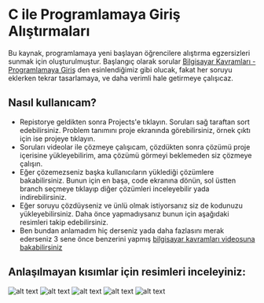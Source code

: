 # C ile Programlamaya Giriş Alıştırmaları
Bu kaynak, programlamaya yeni başlayan öğrencilere alıştırma egzersizleri sunmak için oluşturulmuştur. Başlangıç olarak sorular [Bilgisayar Kavramları - Programlamaya Giriş](https://github.com/BilgisayarKavramlari/Programlamaya-Giris/projects?query=is%3Aopen+sort%3Acreated-asc) den esinlendiğimiz gibi olucak, fakat her soruyu eklerken tekrar tasarlamaya, ve daha verimli hale getirmeye çalışıcaz.
## Nasıl kullanıcam?
- Repistorye geldikten sonra Projects'e tıklayın. Soruları sağ taraftan sort edebilirsiniz. Problem tanımını proje ekranında görebilirsiniz, örnek çıktı için ise projeye tıklayın.
- Soruları videolar ile çözmeye çalışıcam, çözdükten sonra çözümü proje içerisine yükleyebilirim, ama çözümü görmeyi beklemeden siz çözmeye çalışın. 
- Eğer çözemezseniz başka kullanıcıların yüklediği çözümlere bakabilirsiniz. Bunun için en başa, code ekranına dönün, sol üstten branch seçmeye tıklayıp diğer çözümleri inceleyebilir yada indirebilirsiniz. 
- Eğer soruyu çözdüyseniz ve ünlü olmak istiyorsanız siz de kodunuzu yükleyebilirsiniz. Daha önce yapmadıysanız bunun için aşağıdaki resimleri takip edebilirsiniz.
- Ben bundan anlamadım hiç derseniz yada daha fazlasını merak ederseniz 3 sene önce benzerini yapmış [bilgisayar kavramları videosuna bakabilirsiniz](https://www.youtube.com/watch?v=o4v8W_4jEC0)

## Anlaşılmayan kısımlar için resimleri inceleyiniz:

![alt text](https://github.com/abulutut/C-ile-programlamaya-giris/blob/master/image.png "image1")
![alt text](https://github.com/abulutut/C-ile-programlamaya-giris/blob/master/image2.png "image3")
![alt text](https://github.com/abulutut/C-ile-programlamaya-giris/blob/master/image3.png "image4")
![alt text](https://github.com/abulutut/C-ile-programlamaya-giris/blob/master/image4.png "image5")
![alt text](https://github.com/abulutut/C-ile-programlamaya-giris/blob/master/image5.png "image6")


